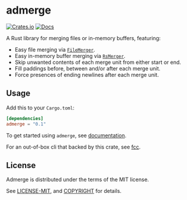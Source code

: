 # admerge

[![Crates.io](https://img.shields.io/crates/v/admerge?style=flat-square)](https://crates.io/crates/admerge)
[![Docs](https://docs.rs/admerge/badge.svg)](https://docs.rs/admerge/)

A Rust library for merging files or in-memory buffers, featuring:

- Easy file merging via [`FileMerger`](https://docs.rs/admerge/*/admerge/struct.FileMerger.html).
- Easy in-memory buffer merging via [`RsMerger`](https://docs.rs/admerge/*/admerge/struct.RsMerger.html).
- Skip unwanted contents of each merge unit from either start or end.
- Fill paddings before, between and/or after each merge unit.
- Force presences of ending newlines after each merge unit.

## Usage

Add this to your `Cargo.toml`:

```toml
[dependencies]
admerge = "0.1"
```

To get started using `admerge`, see [documentation](https://docs.rs/admerge/).

For an out-of-box cli that backed by this crate, see [fcc](https://github.com/mapkts/fcc).

## License

Admerge is distributed under the terms of the MIT license.

See [LICENSE-MIT](LICENSE-MIT), and [COPYRIGHT](COPYRIGHT) for details.
